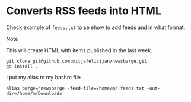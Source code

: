 # Converts RSS feeds into HTML

Check example of `feeds.txt` to se ehow to add feeds and in what format.

> [!NOTE]
> This will create HTML with items published in the last week.

```console
git clone git@github.com:mitjafelicijan/newsbarge.git
go install .
```

I put my alias to my bashrc file

```console
alias barge='newsbarge -feed-file=/home/m/.feeds.txt -out-dir=/home/m/Downloads'
```

